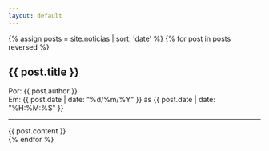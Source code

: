 ```yaml
---
layout: default
---
```

{% assign posts = site.noticias | sort: 'date' %}
{% for post in posts reversed %}
<div class="container">
  <div class="row">
    <!-- Título da Notícia -->
    <div class="col-12">   
      <h2>{{ post.title }}</h2>
    <div>
  </div>
  <div class="row">
    <div class="col-3">
      <span>Por: {{ post.author }}</span>
    </div>
    <div class="col-5">
    </div>
    <div class="col-4">
      <span>Em: {{ post.date | date: "%d/%m/%Y" }} às {{ post.date | date: "%H:%M:%S" }}</span>
    </div>
  </div>
  <div class="row">
    <!-- Título da Notícia -->
    <div class="col-12">   
      <hr />
    <div>
  </div>
  <div class="row">
    <div class="col-12">
      {{ post.content }}
    </div>
  </div>
</div>
{% endfor %}
